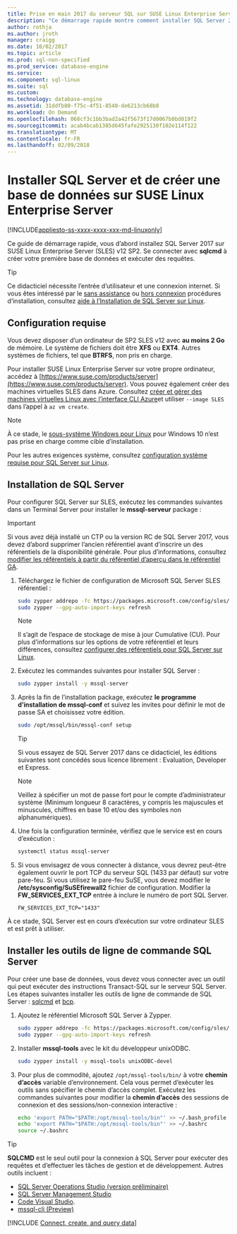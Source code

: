 ```yaml
---
title: Prise en main 2017 du serveur SQL sur SUSE Linux Enterprise Server | Documents Microsoft
description: "Ce démarrage rapide montre comment installer SQL Server 2017 sur SUSE Linux Enterprise Server puis créer et interroger une base de données avec sqlcmd."
author: rothja
ms.author: jroth
manager: craigg
ms.date: 10/02/2017
ms.topic: article
ms.prod: sql-non-specified
ms.prod_service: database-engine
ms.service: 
ms.component: sql-linux
ms.suite: sql
ms.custom: 
ms.technology: database-engine
ms.assetid: 31ddfb80-f75c-4f51-8540-de6213cb68b8
ms.workload: On Demand
ms.openlocfilehash: 068cf3c1bb3bad2a42f5673f17d0067b0bd019f2
ms.sourcegitcommit: acab4bcab1385d645fafe2925130f102e114f122
ms.translationtype: MT
ms.contentlocale: fr-FR
ms.lasthandoff: 02/09/2018
---
```

# <a name="install-sql-server-and-create-a-database-on-suse-linux-enterprise-server"></a>Installer SQL Server et de créer une base de données sur SUSE Linux Enterprise Server

[!INCLUDE[appliesto-ss-xxxx-xxxx-xxx-md-linuxonly](../includes/appliesto-ss-xxxx-xxxx-xxx-md-linuxonly.md)]

Ce guide de démarrage rapide, vous d’abord installez SQL Server 2017 sur SUSE Linux Enterprise Server (SLES) v12 SP2. Se connecter avec **sqlcmd** à créer votre première base de données et exécuter des requêtes.

> [!TIP]
> Ce didacticiel nécessite l’entrée d’utilisateur et une connexion internet. Si vous êtes intéressé par le [sans assistance](sql-server-linux-setup.md#unattended) ou [hors connexion](sql-server-linux-setup.md#offline) procédures d’installation, consultez [aide à l’Installation de SQL Server sur Linux](sql-server-linux-setup.md).

## <a name="prerequisites"></a>Configuration requise

Vous devez disposer d’un ordinateur de SP2 SLES v12 avec **au moins 2 Go** de mémoire. Le système de fichiers doit être **XFS** ou **EXT4**. Autres systèmes de fichiers, tel que **BTRFS**, non pris en charge.

Pour installer SUSE Linux Enterprise Server sur votre propre ordinateur, accédez à [https://www.suse.com/products/server](https://www.suse.com/products/server). Vous pouvez également créer des machines virtuelles SLES dans Azure. Consultez [créer et gérer des machines virtuelles Linux avec l’interface CLI Azure](https://docs.microsoft.com/azure/virtual-machines/linux/tutorial-manage-vm)et utiliser `--image SLES` dans l’appel à `az vm create`.

> [!NOTE]
> À ce stade, le [sous-système Windows pour Linux](https://msdn.microsoft.com/commandline/wsl/about) pour Windows 10 n’est pas prise en charge comme cible d’installation.

Pour les autres exigences système, consultez [configuration système requise pour SQL Server sur Linux](sql-server-linux-setup.md#system).

## <a id="install"></a>Installation de SQL Server

Pour configurer SQL Server sur SLES, exécutez les commandes suivantes dans un Terminal Server pour installer le **mssql-serveur** package :

> [!IMPORTANT]
> Si vous avez déjà installé un CTP ou la version RC de SQL Server 2017, vous devez d’abord supprimer l’ancien référentiel avant d’inscrire un des référentiels de la disponibilité générale. Pour plus d’informations, consultez [modifier les référentiels à partir du référentiel d’aperçu dans le référentiel GA](sql-server-linux-change-repo.md).

1. Téléchargez le fichier de configuration de Microsoft SQL Server SLES référentiel :

   ```bash
   sudo zypper addrepo -fc https://packages.microsoft.com/config/sles/12/mssql-server-2017.repo
   sudo zypper --gpg-auto-import-keys refresh
   ```

   > [!NOTE]
   > Il s’agit de l’espace de stockage de mise à jour Cumulative (CU). Pour plus d’informations sur les options de votre référentiel et leurs différences, consultez [configurer des référentiels pour SQL Server sur Linux](sql-server-linux-change-repo.md).

1. Exécutez les commandes suivantes pour installer SQL Server :

   ```bash
   sudo zypper install -y mssql-server
   ```

1. Après la fin de l’installation package, exécutez **le programme d’installation de mssql-conf** et suivez les invites pour définir le mot de passe SA et choisissez votre édition.

   ```bash
   sudo /opt/mssql/bin/mssql-conf setup
   ```

   > [!TIP]
   > Si vous essayez de SQL Server 2017 dans ce didacticiel, les éditions suivantes sont concédés sous licence librement : Evaluation, Developer et Express.

   > [!NOTE]
   > Veillez à spécifier un mot de passe fort pour le compte d’administrateur système (Minimum longueur 8 caractères, y compris les majuscules et minuscules, chiffres en base 10 et/ou des symboles non alphanumériques).

1. Une fois la configuration terminée, vérifiez que le service est en cours d’exécution :

   ```bash
   systemctl status mssql-server
   ```

1. Si vous envisagez de vous connecter à distance, vous devrez peut-être également ouvrir le port TCP du serveur SQL (1433 par défaut) sur votre pare-feu. Si vous utilisez le pare-feu SuSE, vous devez modifier le **/etc/sysconfig/SuSEfirewall2** fichier de configuration. Modifier la **FW_SERVICES_EXT_TCP** entrée à inclure le numéro de port SQL Server.

   ```
   FW_SERVICES_EXT_TCP="1433"
   ```

À ce stade, SQL Server est en cours d’exécution sur votre ordinateur SLES et est prêt à utiliser.

## <a id="tools"></a>Installer les outils de ligne de commande SQL Server

Pour créer une base de données, vous devez vous connecter avec un outil qui peut exécuter des instructions Transact-SQL sur le serveur SQL Server. Les étapes suivantes installer les outils de ligne de commande de SQL Server : [sqlcmd](../tools/sqlcmd-utility.md) et [bcp](../tools/bcp-utility.md).

1. Ajoutez le référentiel Microsoft SQL Server à Zypper.

   ```bash
   sudo zypper addrepo -fc https://packages.microsoft.com/config/sles/12/prod.repo 
   sudo zypper --gpg-auto-import-keys refresh
   ```

1. Installer **mssql-tools** avec le kit du développeur unixODBC.

   ```bash
   sudo zypper install -y mssql-tools unixODBC-devel
   ```

1. Pour plus de commodité, ajoutez `/opt/mssql-tools/bin/` à votre **chemin d’accès** variable d’environnement. Cela vous permet d’exécuter les outils sans spécifier le chemin d’accès complet. Exécutez les commandes suivantes pour modifier la **chemin d’accès** des sessions de connexion et des sessions/non-connexion interactive :

   ```bash
   echo 'export PATH="$PATH:/opt/mssql-tools/bin"' >> ~/.bash_profile
   echo 'export PATH="$PATH:/opt/mssql-tools/bin"' >> ~/.bashrc
   source ~/.bashrc
   ```

> [!TIP]
> **SQLCMD** est le seul outil pour la connexion à SQL Server pour exécuter des requêtes et d’effectuer les tâches de gestion et de développement. Autres outils incluent :
>
> * [SQL Server Operations Studio (version préliminaire)](../sql-operations-studio/what-is.md)
> * [SQL Server Management Studio](sql-server-linux-develop-use-ssms.md)
> * [Code Visual Studio](sql-server-linux-develop-use-vscode.md).
> * [mssql-cli (Preview)](https://blogs.technet.microsoft.com/dataplatforminsider/2017/12/12/try-mssql-cli-a-new-interactive-command-line-tool-for-sql-server/)

[!INCLUDE [Connect, create, and query data](../includes/sql-linux-quickstart-connect-query.md)]
